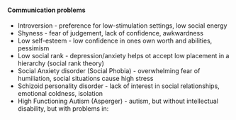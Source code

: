 #### Communication problems
* Introversion - preference for low-stimulation settings, low social energy
* Shyness - fear of judgement, lack of confidence, awkwardness
* Low self-esteem - low confidence in ones own worth and abilities, pessimism
* Low social rank - depression/anxiety helps ot accept low placement in a hierarchy (social rank theory)
* Social Anxiety disorder (Social Phobia) - overwhelming fear of humiliation, social situations cause high stress
* Schizoid personality disorder - lack of interest in social relationships, emotional coldness, isolation
* High Functioning Autism (Asperger) - autism, but without intellectual disability, but with problems in:
